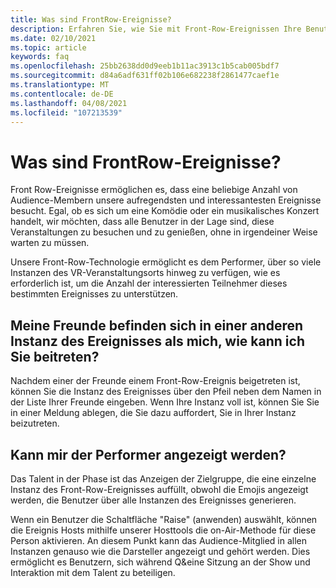 ```yaml
---
title: Was sind FrontRow-Ereignisse?
description: Erfahren Sie, wie Sie mit Front-Row-Ereignissen Ihre Benutzer in altspacevr-Ereignissen in der Nähe von nah und privat erhalten.
ms.date: 02/10/2021
ms.topic: article
keywords: faq
ms.openlocfilehash: 25bb2638dd0d9eeb1b11ac3913c1b5cab005bdf7
ms.sourcegitcommit: d84a6adf631ff02b106e682238f2861477caef1e
ms.translationtype: MT
ms.contentlocale: de-DE
ms.lasthandoff: 04/08/2021
ms.locfileid: "107213539"
---
```

# <a name="what-are-frontrow-events"></a>Was sind FrontRow-Ereignisse? 

Front Row-Ereignisse ermöglichen es, dass eine beliebige Anzahl von Audience-Membern unsere aufregendsten und interessantesten Ereignisse besucht. Egal, ob es sich um eine Komödie oder ein musikalisches Konzert handelt, wir möchten, dass alle Benutzer in der Lage sind, diese Veranstaltungen zu besuchen und zu genießen, ohne in irgendeiner Weise warten zu müssen. 

Unsere Front-Row-Technologie ermöglicht es dem Performer, über so viele Instanzen des VR-Veranstaltungsorts hinweg zu verfügen, wie es erforderlich ist, um die Anzahl der interessierten Teilnehmer dieses bestimmten Ereignisses zu unterstützen. 

## <a name="my-friends-are-in-a-different-instance-of-the-event-than-me-how-can-i-join-them"></a>Meine Freunde befinden sich in einer anderen Instanz des Ereignisses als mich, wie kann ich Sie beitreten?

Nachdem einer der Freunde einem Front-Row-Ereignis beigetreten ist, können Sie die Instanz des Ereignisses über den Pfeil neben dem Namen in der Liste Ihrer Freunde eingeben. Wenn Ihre Instanz voll ist, können Sie Sie in einer Meldung ablegen, die Sie dazu auffordert, Sie in Ihrer Instanz beizutreten. 

## <a name="can-the-performer-see-me"></a>Kann mir der Performer angezeigt werden?

Das Talent in der Phase ist das Anzeigen der Zielgruppe, die eine einzelne Instanz des Front-Row-Ereignisses auffüllt, obwohl die Emojis angezeigt werden, die Benutzer über alle Instanzen des Ereignisses generieren.

Wenn ein Benutzer die Schaltfläche "Raise" (anwenden) auswählt, können die Ereignis Hosts mithilfe unserer Hosttools die on-Air-Methode für diese Person aktivieren. An diesem Punkt kann das Audience-Mitglied in allen Instanzen genauso wie die Darsteller angezeigt und gehört werden. Dies ermöglicht es Benutzern, sich während Q&eine Sitzung an der Show und Interaktion mit dem Talent zu beteiligen.